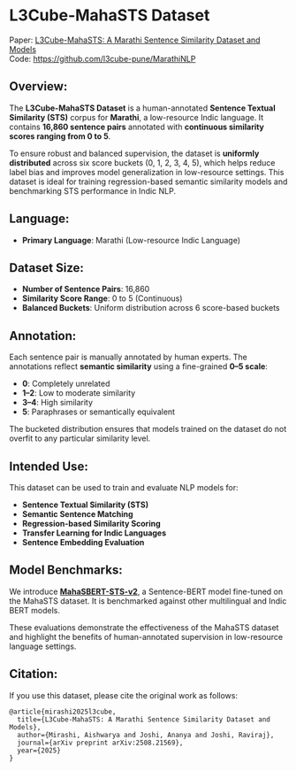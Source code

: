 # L3Cube-MahaSTS Dataset

Paper: [L3Cube-MahaSTS: A Marathi Sentence Similarity Dataset and Models](https://arxiv.org/abs/2508.21569) <br>
Code: https://github.com/l3cube-pune/MarathiNLP

## Overview:
The **L3Cube-MahaSTS Dataset** is a human-annotated **Sentence Textual Similarity (STS)** corpus for **Marathi**, a low-resource Indic language. It contains **16,860 sentence pairs** annotated with **continuous similarity scores ranging from 0 to 5**. 

To ensure robust and balanced supervision, the dataset is **uniformly distributed** across six score buckets (0, 1, 2, 3, 4, 5), which helps reduce label bias and improves model generalization in low-resource settings. This dataset is ideal for training regression-based semantic similarity models and benchmarking STS performance in Indic NLP.

## Language:
- **Primary Language**: Marathi (Low-resource Indic Language)

## Dataset Size:
- **Number of Sentence Pairs**: 16,860
- **Similarity Score Range**: 0 to 5 (Continuous)
- **Balanced Buckets**: Uniform distribution across 6 score-based buckets

## Annotation:
Each sentence pair is manually annotated by human experts. The annotations reflect **semantic similarity** using a fine-grained **0–5 scale**:
- **0**: Completely unrelated
- **1–2**: Low to moderate similarity
- **3–4**: High similarity
- **5**: Paraphrases or semantically equivalent

The bucketed distribution ensures that models trained on the dataset do not overfit to any particular similarity level.

## Intended Use:
This dataset can be used to train and evaluate NLP models for:
- **Sentence Textual Similarity (STS)**
- **Semantic Sentence Matching**
- **Regression-based Similarity Scoring**
- **Transfer Learning for Indic Languages**
- **Sentence Embedding Evaluation**

## Model Benchmarks:
We introduce [**MahaSBERT-STS-v2**](https://huggingface.co/l3cube-pune/marathi-sentence-similarity-sbert-v2), a Sentence-BERT model fine-tuned on the MahaSTS dataset. It is benchmarked against other multilingual and Indic BERT models.

These evaluations demonstrate the effectiveness of the MahaSTS dataset and highlight the benefits of human-annotated supervision in low-resource language settings.

## Citation:
If you use this dataset, please cite the original work as follows:

```
@article{mirashi2025l3cube,
  title={L3Cube-MahaSTS: A Marathi Sentence Similarity Dataset and Models},
  author={Mirashi, Aishwarya and Joshi, Ananya and Joshi, Raviraj},
  journal={arXiv preprint arXiv:2508.21569},
  year={2025}
}
```
